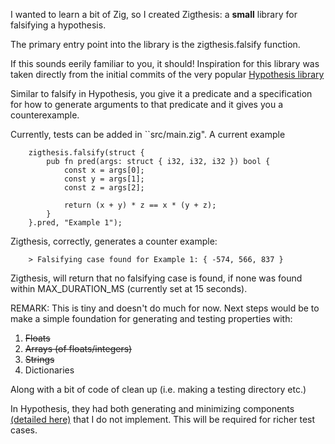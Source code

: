 
I wanted to learn a bit of Zig, so I created Zigthesis: a **small** library for falsifying a hypothesis.

The primary entry point into the library is the zigthesis.falsify function.

If this sounds eerily familiar to you, it should! Inspiration for this library was 
taken directly from the initial commits of the very popular [Hypothesis library](https://github.com/HypothesisWorks/hypothesis) 

Similar to falsify in Hypothesis, you give it a predicate and a specification for how to generate arguments to
that predicate and it gives you a counterexample.

Currently, tests can be added in ``src/main.zig". A current example 

```
    zigthesis.falsify(struct {
        pub fn pred(args: struct { i32, i32, i32 }) bool {
            const x = args[0];
            const y = args[1];
            const z = args[2];

            return (x + y) * z == x * (y + z);
        }
    }.pred, "Example 1");

```
Zigthesis, correctly, generates a counter example:
```
    > Falsifying case found for Example 1: { -574, 566, 837 }
```
Zigthesis, will return that no falsifying case is found, if none was found within MAX_DURATION_MS (currently set at 15 seconds).


REMARK: This is tiny and doesn't do much for now. Next steps would be to make a simple foundation for generating and testing properties with:
1. ~~Floats~~
2. ~~Arrays (of floats/integers)~~
3. ~~Strings~~
4. Dictionaries 

Along with a bit of code of clean up (i.e. making a testing directory etc.)

In Hypothesis, they had both generating and minimizing components [(detailed here)](https://github.com/HypothesisWorks/hypothesis/blob/94037edcf6f5256214a8b39e266cc9452e34704c/README.rest)
that I do not implement. This will be required for richer test cases.

